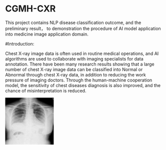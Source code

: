 # CGMH-CXR
This project contains NLP disease classification outcome, and the preliminary result， to demonstration the procedure of AI model application into medicine image application domain. 


#Introduction:

Chest X-ray image data is often used in routine medical operations, and AI algorithms are used to collaborate with imaging specialists for data annotation. There have been many research results showing that a large number of chest X-ray image data can be classified  into  Normal  or Abnormal through chest X-ray data, in addition to reducing the work pressure of imaging doctors. Through the human-machine cooperation model, the sensitivity of chest diseases diagnosis is also improved, and the chance of misinterpretation is reduced.



<img src= https://github.com/cgmhaicenter/CGMH-CXR/blob/master/chest%20x-ray-example.png height="150" width="155" />

